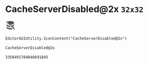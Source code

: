 # CacheServerDisabled@2x `32x32`
<img src="/img/CacheServerDisabled@2x.png" width=32 height=32>

``` CSharp
EditorGUIUtility.IconContent("CacheServerDisabled@2x")
```
```
CacheServerDisabled@2x
```
```
3350491704846691845
```
